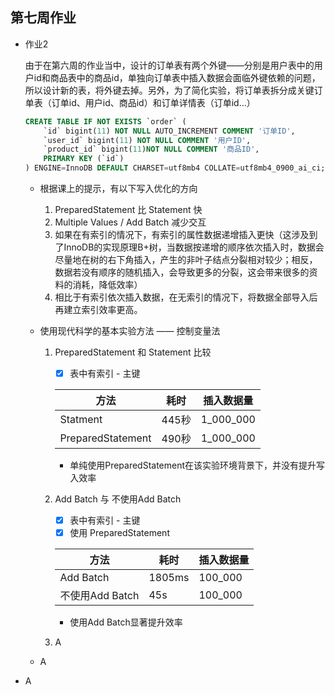 ## 第七周作业

* 作业2

  由于在第六周的作业当中，设计的订单表有两个外键——分别是用户表中的用户id和商品表中的商品id，单独向订单表中插入数据会面临外键依赖的问题，所以设计新的表，将外键去掉。另外，为了简化实验，将订单表拆分成关键订单表（订单id、用户id、商品id）和订单详情表（订单id...）

  ```sql
  CREATE TABLE IF NOT EXISTS `order` (
      `id` bigint(11) NOT NULL AUTO_INCREMENT COMMENT '订单ID',
      `user_id` bigint(11) NOT NULL COMMENT '用户ID',
      `product_id` bigint(11)NOT NULL COMMENT '商品ID',
      PRIMARY KEY (`id`)
  ) ENGINE=InnoDB DEFAULT CHARSET=utf8mb4 COLLATE=utf8mb4_0900_ai_ci;
  ```

  * 根据课上的提示，有以下写入优化的方向

    1. PreparedStatement 比 Statement 快
    2. Multiple Values / Add Batch 减少交互
    3. 如果在有索引的情况下，有索引的属性数据递增插入更快（这涉及到了InnoDB的实现原理B+树，当数据按递增的顺序依次插入时，数据会尽量地在树的右下角插入，产生的非叶子结点分裂相对较少；相反，数据若没有顺序的随机插入，会导致更多的分裂，这会带来很多的资料的消耗，降低效率）
    4. 相比于有索引依次插入数据，在无索引的情况下，将数据全部导入后再建立索引效率更高。

  * 使用现代科学的基本实验方法 —— 控制变量法

    1. PreparedStatement 和 Statement 比较

       - [x] 表中有索引 - 主键

       | 方法              | 耗时  | 插入数据量 |
       | ----------------- | ----- | ---------- |
       | Statment          | 445秒 | 1_000_000  |
       | PreparedStatement | 490秒 | 1_000_000  |

       * 单纯使用PreparedStatement在该实验环境背景下，并没有提升写入效率

    2. Add Batch 与 不使用Add Batch

       - [x] 表中有索引 - 主键
       - [x] 使用 PreparedStatement

       | 方法            | 耗时   | 插入数据量 |
       | --------------- | ------ | ---------- |
       | Add Batch       | 1805ms | 100_000    |
       | 不使用Add Batch | 45s    | 100_000    |

       * 使用Add Batch显著提升效率

    3. A

  * A

* A
